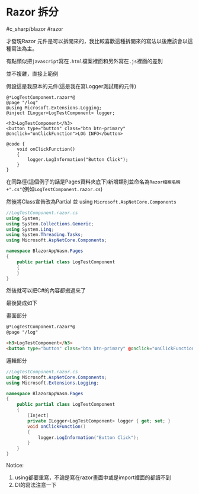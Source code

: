 # Razor 拆分

#c_sharp/blazor #razor

才發現Razor 元件是可以拆開來的，我比較喜歡這種拆開來的寫法以後應該會以這種寫法為主。

有點類似把`javascript`寫在`.html`檔案裡面和另外寫在`.js`裡面的差別

並不複雜，直接上範例

假設這是我原本的元件(這是我在寫Logger測試用的元件)

```razor
@*LogTestComponent.razor*@
@page "/log"
@using Microsoft.Extensions.Logging;
@inject ILogger<LogTestComponent> logger;

<h3>LogTestComponent</h3>
<button type="button" class="btn btn-primary" @onclick="onClickFunction">LOG INFO</button>

@code {
    void onClickFunction()
    {
        logger.LogInformation("Button Click");
    }
}
```

在同路徑(這個例子的話是Pages資料夾底下)新增類別並命名為`Razor檔案名稱+".cs"`(例如`LogTestComponent.razor.cs`)

然後將Class宣告改為Partial 並 using `Microsoft.AspNetCore.Components`

```c#
//LogTestComponent.razor.cs
using System;
using System.Collections.Generic;
using System.Linq;
using System.Threading.Tasks;
using Microsoft.AspNetCore.Components;

namespace BlazorAppWasm.Pages
{
    public partial class LogTestComponent
    {
    }
}
```

然後就可以把C#的內容都搬過來了

最後變成如下

畫面部分

```html
@*LogTestComponent.razor*@
@page "/log"

<h3>LogTestComponent</h3>
<button type="button" class="btn btn-primary" @onclick="onClickFunction">LOG INFO</button>
```

邏輯部分

```C#
//LogTestComponent.razor.cs
using Microsoft.AspNetCore.Components;
using Microsoft.Extensions.Logging;

namespace BlazorAppWasm.Pages
{
    public partial class LogTestComponent
    {
        [Inject]
        private ILogger<LogTestComponent> logger { get; set; }
        void onClickFunction()
        {
            logger.LogInformation("Button Click");
        }
    }
}
```

Notice:

1. using都要重寫，不論是寫在razor畫面中或是import裡面的都讀不到
2. DI的寫法注意一下
